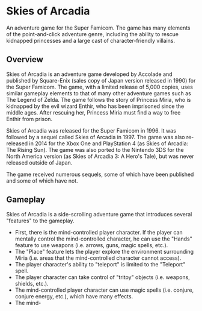 # Skies of Arcadia

An adventure game for the Super Famicom. The game has many elements of the point-and-click adventure genre, including the ability to rescue kidnapped princesses and a large cast of character-friendly villains.

## Overview

Skies of Arcadia is an adventure game developed by Accolade and published by Square-Enix (sales copy of Japan version released in 1990) for the Super Famicom. The game, with a limited release of 5,000 copies, uses similar gameplay elements to that of many other adventure games such as The Legend of Zelda. The game follows the story of Princess Miria, who is kidnapped by the evil wizard Enthir, who has been imprisoned since the middle ages. After rescuing her, Princess Miria must find a way to free Enthir from prison.

Skies of Arcadia was released for the Super Famicom in 1996. It was followed by a sequel called Skies of Arcadia in 1997. The game was also re-released in 2014 for the Xbox One and PlayStation 4 (as Skies of Arcadia: The Rising Sun). The game was also ported to the Nintendo 3DS for the North America version (as Skies of Arcadia 3: A Hero's Tale), but was never released outside of Japan.

The game received numerous sequels, some of which have been published and some of which have not.

## Gameplay

Skies of Arcadia is a side-scrolling adventure game that introduces several "features" to the gameplay.

*   First, there is the mind-controlled player character. If the player can mentally control the mind-controlled character, he can use the "Hands" feature to use weapons (i.e. arrows, guns, magic spells, etc.).
*   The "Place" feature lets the player explore the environment surrounding Miria (i.e. areas that the mind-controlled character cannot access).
*   The player character's ability to "teleport" is limited to the "Teleport" spell.
*   The player character can take control of "tritoy" objects (i.e. weapons, shields, etc.).
*   The mind-controlled player character can use magic spells (i.e. conjure, conjure energy, etc.), which have many effects.
*   The mind-